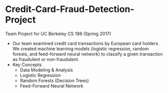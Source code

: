 # Credit-Card-Fraud-Detection-Project
Team Project for UC Berkeley CS 198 (Spring 2017)
- Our team examined credit card transactions by European card holders. We created machine learning
models (logistic regression, random forests, and feed-forward neural network) to classify a given
transaction as fraudulent or non-fraudulent.
- Key Concepts
  - Data Modeling & Analysis
  - Logistic Regression
  - Random Forests (Decision Trees)
  - Feed-Forward Neural Network
